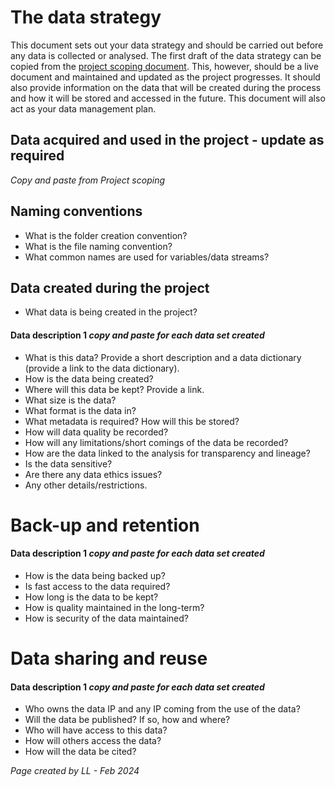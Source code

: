 # The data strategy

This document sets out your data strategy and should be carried out before any data is collected or analysed. The first draft of the data strategy can be copied from the [project scoping document](/docs/0.ProjectManagement/ProjectScoping.md). This, however, should be a live document and maintained and updated as the project progresses. It should also provide information on the data that will be created during the process and how it will be stored and accessed in the future. This document will also act as your data management plan.

## Data acquired and used in the project - update as required 

*Copy and paste from Project scoping*



## Naming conventions

* What is the folder creation convention?
* What is the file naming convention?
* What common names are used for variables/data streams? 

## Data created during the project

* What data is being created in the project? 

#### Data description 1 *copy and paste for each data set created* 
* What is this data? Provide a short description and a data dictionary (provide a link to the data dictionary).
* How is the data being created? 
* Where will this data be kept? Provide a link. 
* What size is the data?
* What format is the data in? 
* What metadata is required? How will this be stored?
* How will data quality be recorded?
* How will any limitations/short comings of the data be recorded? 
* How are the data linked to the analysis for transparency and lineage? 
* Is the data sensitive?
* Are there any data ethics issues? 
* Any other details/restrictions.

# Back-up and retention

#### Data description 1 *copy and paste for each data set created*
* How is the data being backed up?
* Is fast access to the data required?  
* How long is the data to be kept?
* How is quality maintained in the long-term?
* How is security of the data maintained?

# Data sharing and reuse

#### Data description 1 *copy and paste for each data set created*
* Who owns the data IP and any IP coming from the use of the data? 
* Will the data be published? If so, how and where?
* Who will have access to this data? 
* How will others access the data?
* How will the data be cited? 



 *Page created by LL - Feb 2024*


